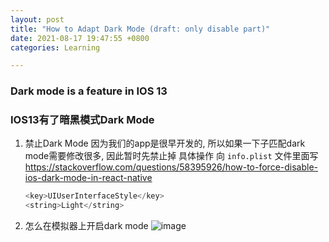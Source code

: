 ```yaml
---
layout: post
title: "How to Adapt Dark Mode (draft: only disable part)"
date: 2021-08-17 19:47:55 +0800
categories: Learning

---
```


### Dark mode is a feature in IOS 13

### IOS13有了暗黑模式Dark Mode

1. 禁止Dark Mode
   因为我们的app是很早开发的, 所以如果一下子匹配dark mode需要修改很多, 因此暂时先禁止掉
   具体操作
   向 `info.plist` 文件里面写 https://stackoverflow.com/questions/58395926/how-to-force-disable-ios-dark-mode-in-react-native

   ```swift
   <key>UIUserInterfaceStyle</key>
   <string>Light</string>
   ```
2. 怎么在模拟器上开启dark mode
![image](https://user-images.githubusercontent.com/18532655/130399204-e8345182-18f5-4c42-8fbc-b3910bf019e5.png)

